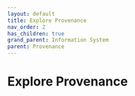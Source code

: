 ```yaml
---
layout: default
title: Explore Provenance
nav_order: 2
has_children: true
grand_parent: Information System
parent: Provenance
---
```

# Explore Provenance